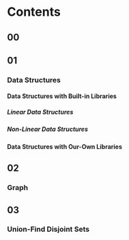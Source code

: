# Contents

## 00

## 01
### Data Structures
#### Data Structures with Built-in Libraries
##### Linear Data Structures
##### Non-Linear Data Structures
#### Data Structures with Our-Own Libraries

## 02
### Graph

## 03
### Union-Find Disjoint Sets